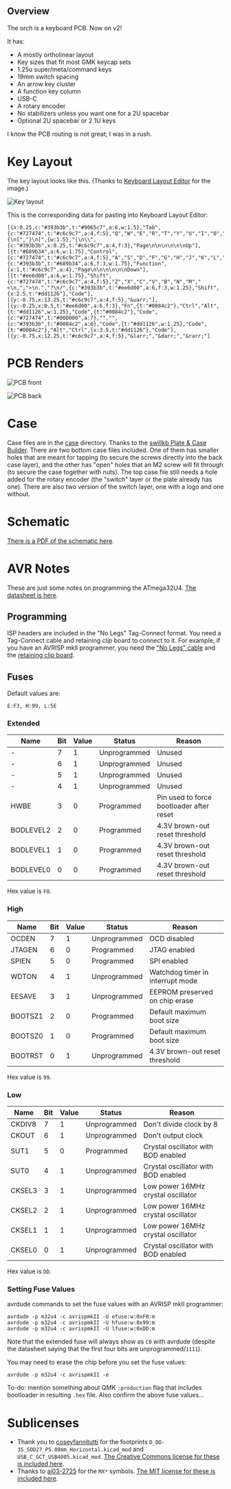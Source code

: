## Overview

The orch is a keyboard PCB. Now on v2!

It has:

* A mostly ortholinear layout
* Key sizes that fit most GMK keycap sets
* 1.25u super/meta/command keys
* 19mm switch spacing
* An arrow key cluster
* A function key column
* USB-C
* A rotary encoder
* No stabilizers unless you want one for a 2U spacebar
* Optional 2U spacebar or 2 1U keys

I know the PCB routing is not great; I was in a rush.

# Key Layout

The key layout looks like this. (Thanks to [Keyboard Layout Editor](http://www.keyboard-layout-editor.com/) for the image.)

![Key layout](assets/layout.png)

This is the corresponding data for pasting into Keyboard Layout Editor:

```
[{x:0.25,c:"#393b3b",t:"#9065c7",a:6,w:1.5},"Tab",{c:"#727474",t:"#c6c9c7",a:4,f:5},"Q","W","E","R","T","Y","U","I","O","P","{\n[","}\n]",{w:1.5},"|\n\\",{c:"#393b3b",x:0.25,t:"#c6c9c7",a:4,f:3},"Page\n\n\n\n\n\nUp"],
[{t:"#689b34",a:6,w:1.75},"Control",{c:"#727474",t:"#c6c9c7",a:4,f:5},"A","S","D","F","G","H","J","K","L",":\n;","\"\n'",{c:"#393b3b",t:"#689b34",a:6,f:3,w:1.75},"Function",{x:1,t:"#c6c9c7",a:4},"Page\n\n\n\n\n\nDown"],
[{t:"#ee6d00",a:6,w:1.75},"Shift",{c:"#727474",t:"#c6c9c7",a:4,f:5},"Z","X","C","V","B","N","M","<\n,",">\n.","?\n/",{c:"#393b3b",t:"#ee6d00",a:6,f:3,w:1.25},"Shift",{x:2.5,t:"#dd1126"},"Code"],
[{y:-0.75,x:13.25,t:"#c6c9c7",a:4,f:5},"&uarr;"],
[{y:-0.25,x:0.5,t:"#ee6d00",a:6,f:3},"Fn",{t:"#0084c2"},"Ctrl","Alt",{t:"#dd1126",w:1.25},"Code",{t:"#0084c2"},"Code",{c:"#727474",t:"#000000",a:7},"","",{c:"#393b3b",t:"#0084c2",a:6},"Code",{t:"#dd1126",w:1.25},"Code",{t:"#0084c2"},"Alt","Ctrl",{x:3.5,t:"#dd1126"},"Code"],
[{y:-0.75,x:12.25,t:"#c6c9c7",a:4,f:5},"&larr;","&darr;","&rarr;"]
```

# PCB Renders

![PCB front](assets/front.png)

![PCB back](assets/back.png)

# Case

Case files are in the [case](case) directory. Thanks to the [swillkb Plate & Case Builder](http://builder.swillkb.com/). There are two bottom case files included. One of them has smaller holes that are meant for tapping (to secure the screws directly into the back case layer), and the other has "open" holes that an M2 screw will fit through (to secure the case together with nuts). The top case file still needs a hole added for the rotary encoder (the "switch" layer or the plate already has one). There are also two version of the switch layer, one with a logo and one without.

# Schematic

[There is a PDF of the schematic here](assets/schematic.pdf).

# AVR Notes

These are just some notes on programming the ATmega32U4. [The datasheet is here](http://ww1.microchip.com/downloads/en/DeviceDoc/Atmel-7766-8-bit-AVR-ATmega16U4-32U4_Datasheet.pdf).

## Programming

ISP headers are included in the "No Legs" Tag-Connect format. You need a Tag-Connect cable and retaining clip board to connect to it. For example, if you have an AVRISP mkII programmer, you need the ["No Legs" cable](https://www.tag-connect.com/product/tc2030-idc-nl) and the [retaining clip board](https://www.tag-connect.com/product/tc2030-retaining-clip-board-3-pack).

## Fuses

Default values are:

```
E:F3, H:99, L:5E
```

### Extended

| Name | Bit | Value | Status | Reason |
| --- | --- | --- | --- | --- |
| - | 7 | 1 | Unprogrammed | Unused |
| - | 6 | 1 | Unprogrammed | Unused |
| - | 5 | 1 | Unprogrammed | Unused |
| - | 4 | 1 | Unprogrammed | Unused |
| HWBE | 3 | 0 | Programmed | Pin used to force bootloader after reset |
| BODLEVEL2 | 2 | 0 | Programmed | 4.3V brown-out reset threshold |
| BODLEVEL1 | 1 | 0 | Programmed | 4.3V brown-out reset threshold |
| BODLEVEL0 | 0 | 0 | Programmed | 4.3V brown-out reset threshold |

Hex value is `F0`.

### High

| Name | Bit | Value | Status | Reason |
| --- | --- | --- | --- | --- |
| OCDEN | 7 | 1 | Unprogrammed | OCD disabled |
| JTAGEN | 6 | 0 | Programmed | JTAG enabled |
| SPIEN | 5 | 0 | Programmed | SPI enabled |
| WDTON | 4 | 1 | Unprogrammed | Watchdog timer in interrupt mode |
| EESAVE | 3 | 1 | Unprogrammed | EEPROM preserved on chip erase |
| BOOTSZ1 | 2 | 0 | Programmed | Default maximum boot size |
| BOOTSZ0 | 1 | 0 | Programmed | Default maximum boot size |
| BOOTRST | 0 | 1 | Unprogrammed | 4.3V brown-out reset threshold |

Hex value is `99`.

### Low

| Name | Bit | Value | Status | Reason |
| --- | --- | --- | --- | --- |
| CKDIV8 | 7 | 1 | Unprogrammed | Don't divide clock by 8 |
| CKOUT | 6 | 1 | Unprogrammed | Don't output clock |
| SUT1 | 5 | 0 | Programmed | Crystal oscillator with BOD enabled |
| SUT0 | 4 | 1 | Unprogrammed | Crystal oscillator with BOD enabled |
| CKSEL3 | 3 | 1 | Unprogrammed | Low power 16MHz crystal oscillator |
| CKSEL2 | 2 | 1 | Unprogrammed | Low power 16MHz crystal oscillator |
| CKSEL1 | 1 | 1 | Unprogrammed | Low power 16MHz crystal oscillator |
| CKSEL0 | 0 | 1 | Unprogrammed | Crystal oscillator with BOD enabled |

Hex value is `DD`.

### Setting Fuse Values

avrdude commands to set the fuse values with an AVRISP mkII programmer:

```
avrdude -p m32u4 -c avrispmkII -U efuse:w:0xF0:m
avrdude -p m32u4 -c avrispmkII -U hfuse:w:0x99:m
avrdude -p m32u4 -c avrispmkII -U lfuse:w:0xDD:m
```

Note that the extended fuse will always show as `C0` with avrdude (despite the datasheet saying that the first four bits are unprogrammed/`1111`).

You may need to erase the chip before you set the fuse values:

```
avrdude -p m32u4 -c avrispmkII -e
```

To-do: mention something about QMK `:production` flag that includes bootloader in resulting `.hex` file. Also confirm the above fuse values...

# Sublicenses

* Thank you to [coseyfannitutti](https://github.com/coseyfannitutti) for the footprints `D_DO-35_SOD27_P5.08mm_Horizontal.kicad_mod` and `USB_C_GCT_USB4085.kicad_mod`. [The Creative Commons license for these is included here](LICENSE.CFTKB).
* Thanks to [ai03-2725](https://github.com/ai03-2725) for the `MX*` symbols. [The MIT license for these is included here](LICENSE.ai03).
